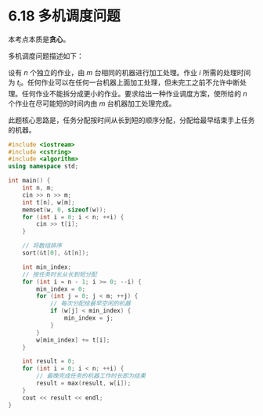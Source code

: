 # 6.18 多机调度问题

本考点本质是**贪心**。

多机调度问题描述如下：

设有 $n$ 个独立的作业，由 $m$ 台相同的机器进行加工处理。作业 $i$ 所需的处理时间为 $t_i$。任何作业可以在任何一台机器上面加工处理，但未完工之前不允许中断处理。任何作业不能拆分成更小的作业。要求给出一种作业调度方案，使所给的 $n$ 个作业在尽可能短的时间内由 $m$ 台机器加工处理完成。

此题核心思路是，任务分配按时间从长到短的顺序分配，分配给最早结束手上任务的机器。

```cpp
#include <iostream>
#include <cstring>
#include <algorithm>
using namespace std;

int main() {
    int n, m;
    cin >> n >> m;
    int t[n], w[m];
    memset(w, 0, sizeof(w));
    for (int i = 0; i < n; ++i) {
        cin >> t[i];
    }

    // 将数组排序
    sort(&t[0], &t[n]);

    int min_index;
    // 按任务时长从长到短分配
    for (int i = n - 1; i >= 0; --i) {
        min_index = 0;
        for (int j = 0; j < m; ++j) {
            // 每次分配给最早空闲的机器
            if (w[j] < min_index) {
                min_index = j;
            }
        }
        w[min_index] += t[i];
    }

    int result = 0;
    for (int i = 0; i < n; ++i) {
        // 最晚完成任务的机器工作时长即为结果
        result = max(result, w[i]);
    }
    cout << result << endl;
}
```